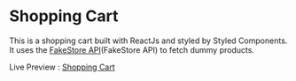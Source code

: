 # Shopping Cart

This is a shopping cart built with ReactJs and styled by Styled Components.
It uses the [FakeStore API](https://fakestoreapi.com/)(FakeStore API) to fetch dummy products.

Live Preview : [Shopping Cart](https://heyyayesh.github.io/shopping-cart)
